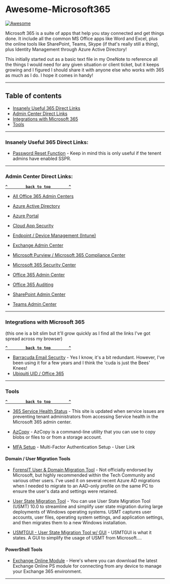 # Awesome-Microsoft365



[![Awesome](https://cdn.rawgit.com/sindresorhus/awesome/d7305f38d29fed78fa85652e3a63e154dd8e8829/media/badge.svg)](https://github.com/sindresorhus/awesome) 

Microsoft 365 is a suite of apps that help you stay connected and get things done.   It include all the common MS Office apps like Word and Excel, plus the online tools like SharePoint, Teams, Skype (if that's really still a thing), plus Identity Management through Azure Active Directory!


This initially started out as a basic text file in my OneNote to reference all the things I would need for any given situation or client ticket, but it keeps growing and I figured I should share it with anyone else who works with 365 as much as I do.  I hope it comes in handy! 

--------------------



## Table of contents

  - [Insanely Useful 365 Direct Links](#insanely-useful-365-direct-links)
  - [Admin Center Direct Links](#admin-center-direct-links)
  - [Integrations with Microsoft 365](#integrations-with-microsoft-365)
  - [Tools](#tools)


--------------------

### Insanely Useful 365 Direct Links:

- [Password Reset Function](https://passwordreset.microsoftonline.com/) - Keep in mind this is only useful if the tenent admins have enabled SSPR.

--------------------

### Admin Center Direct Links:

**[`^        back to top        ^`](#)**

- [All Office 365 Admin Centers](https://admin.microsoft.com/AdminPortal/Home#/alladmincenters)

- [Azure Active Directory](https://aad.portal.azure.com)

- [Azure Portal](https://portal.azure.com)

- [Cloud App Security](https://portal.cloudappsecurity.com/)

- [Endpoint / Device Management (Intune)](https://devicemanagement.microsoft.com/)

- [Exchange Admin Center](https://outlook.office365.com/ecp/?rfr=Admin_o365)

- [Microsoft Purview / Microsoft 365 Compliance Center](https://compliance.microsoft.com/)

- [Microsoft 365 Security Center](https://security.microsoft.com)

- [Office 365 Admin Center](https://admin.microsoft.com)

- [Office 365 Auditing](https://protection.office.com/unifiedauditlog)

- [SharePoint Admin Center](https://admin.microsoft.com/sharepoint?page=home&modern=true)

- [Teams Admin Center](https://admin.teams.microsoft.com/)




--------------------

### Integrations with Microsoft 365
(this one is a bit slim but it'll grow quickly as I find all the links I've got spread across my browser)

**[`^        back to top        ^`](#)**

- [Barracuda Email Security](https://www.barracuda.com/programs/office365) - Yes I know, it's a bit redundant. However, I've been using it for a few years and I think the 'cuda is just the Bees' Knees!
- [Ubiquiti UID / Office 365](https://ui.com/uid)

--------------------
### Tools

**[`^        back to top        ^`](#)**

- [365 Service Health Status](https://status.office365.com/) - This site is updated when service issues are preventing tenant administrators from accessing Service health in the Microsoft 365 admin center.

- [AzCopy](https://docs.microsoft.com/en-us/azure/storage/common/storage-use-azcopy-v10) - AzCopy is a command-line utility that you can use to copy blobs or files to or from a storage account.

- [MFA Setup](https://aka.ms/MFAsetup) - Multi-Factor Authentication Setup - User Link

#### Domain / User Migration Tools

- [ForensIT User & Domain Migration Tool](https://www.forensit.com/domain-migration.html) - Not officially endorsed by Microsoft, but highly recommended within the Tech Community and various other users.  I've used it on several recent Azure AD migrations when I needed to migrate to an AAD-only profile on the same PC to ensure the user's data and settings were retained. 

- [User State Migration Tool](https://docs.microsoft.com/en-us/windows/deployment/usmt/usmt-overview) - You can use User State Migration Tool (USMT) 10.0 to streamline and simplify user state migration during large deployments of Windows operating systems. USMT captures user accounts, user files, operating system settings, and application settings, and then migrates them to a new Windows installation.

- [USMTGUI - User State Migration Tool w/ GUI](https://ehlertech.com/azure/) - USMTGUI is what it states. A GUI to simplify the usage of USMT from Microsoft....

#### PowerShell Tools

- [Exchange Online Module](https://www.powershellgallery.com/packages/ExchangeOnlineManagement/2.0.5) - Here's where you can download the latest Exchange Online PS module for connecting from any device to manage your Exchange 365 environment. 

--------------------
